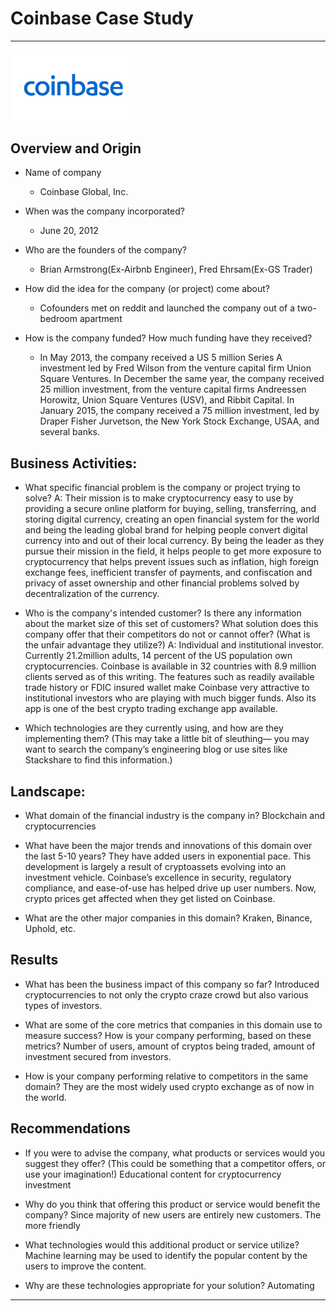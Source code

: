 # Coinbase Case Study
---
<img src="Coinbase_Logo.jpeg" alt="drawing" width="200"/>

## Overview and Origin

* Name of company
  - Coinbase Global, Inc.


* When was the company incorporated? 
  - June 20, 2012


* Who are the founders of the company?
  - Brian Armstrong(Ex-Airbnb Engineer), Fred Ehrsam(Ex-GS Trader)


* How did the idea for the company (or project) come about?
  - Cofounders met on reddit and launched the company out of a two-bedroom apartment


* How is the company funded? How much funding have they received?
  - In May 2013, the company received a US 5 million Series A investment led by Fred Wilson from the venture capital firm Union Square Ventures. In December the same year, the company received 25 million investment, from the venture capital firms Andreessen Horowitz, Union Square Ventures (USV), and Ribbit Capital. In January 2015, the company received a 75 million investment, led by Draper Fisher Jurvetson, the New York Stock Exchange, USAA, and several banks.



## Business Activities:

* What specific financial problem is the company or project trying to solve?
A: Their mission is to make cryptocurrency easy to use by providing a secure online platform for buying, selling, transferring, and storing digital currency, creating an open financial system for the world and being the leading global brand for helping people convert digital currency into and out of their local currency. By being the leader as they pursue their mission in the field, it helps people to get more exposure to cryptocurrency that helps prevent issues such as inflation, high foreign exchange fees, inefficient transfer of payments, and confiscation and privacy of asset ownership and other financial problems solved by decentralization of the currency.

* Who is the company's intended customer?  Is there any information about the market size of this set of customers?
What solution does this company offer that their competitors do not or cannot offer? (What is the unfair advantage they utilize?)
A: Individual and institutional investor. Currently 21.2million adults, 14 percent of the US population own cryptocurrencies. Coinbase is available in 32 countries with 8.9 million clients served as of this writing. The features such as readily available trade history or FDIC insured wallet make Coinbase very attractive to institutional investors who are playing with much bigger funds. Also its app is one of the best crypto trading exchange app available. 

* Which technologies are they currently using, and how are they implementing them? (This may take a little bit of sleuthing–– you may want to search the company’s engineering blog or use sites like Stackshare to find this information.)


## Landscape:

* What domain of the financial industry is the company in?
Blockchain and cryptocurrencies

* What have been the major trends and innovations of this domain over the last 5-10 years?
They have added users in exponential pace. This development is largely a result of cryptoassets evolving into an investment vehicle. Coinbase’s excellence in security, regulatory compliance, and ease-of-use has helped drive up user numbers. Now, crypto prices get affected when they get listed on Coinbase. 

* What are the other major companies in this domain?
Kraken, Binance, Uphold, etc.

## Results

* What has been the business impact of this company so far?
Introduced cryptocurrencies to not only the crypto craze crowd but also various types of investors.

* What are some of the core metrics that companies in this domain use to measure success? How is your company performing, based on these metrics?
Number of users, amount of cryptos being traded, amount of investment secured from investors.

* How is your company performing relative to competitors in the same domain?
They are the most widely used crypto exchange as of now in the world. 

## Recommendations

* If you were to advise the company, what products or services would you suggest they offer? (This could be something that a competitor offers, or use your imagination!)
Educational content for cryptocurrency investment

* Why do you think that offering this product or service would benefit the company?
Since majority of new users are entirely new customers. The more friendly 

* What technologies would this additional product or service utilize?
Machine learning may be used to identify the popular content by the users to improve the content. 

* Why are these technologies appropriate for your solution?
Automating 
---